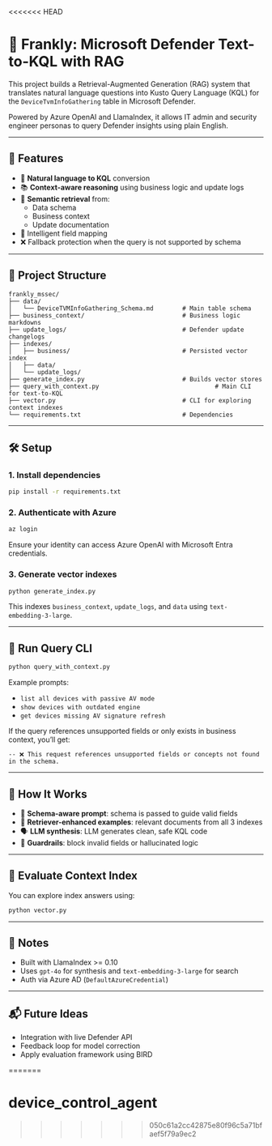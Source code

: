 <<<<<<< HEAD
# 💼 Frankly: Microsoft Defender Text-to-KQL with RAG

This project builds a Retrieval-Augmented Generation (RAG) system that translates natural language questions into Kusto Query Language (KQL) for the `DeviceTvmInfoGathering` table in Microsoft Defender.

Powered by Azure OpenAI and LlamaIndex, it allows IT admin and security engineer personas to query Defender insights using plain English.

---

## 🚀 Features

- 🔎 **Natural language to KQL** conversion
- 📚 **Context-aware reasoning** using business logic and update logs
- 🧠 **Semantic retrieval** from:
  - Data schema
  - Business context
  - Update documentation
- 🧼 Intelligent field mapping
- ❌ Fallback protection when the query is not supported by schema

---

## 📁 Project Structure

```
frankly_mssec/
├── data/
│   └── DeviceTVMInfoGathering_Schema.md        # Main table schema
├── business_context/                           # Business logic markdowns
├── update_logs/                                # Defender update changelogs
├── indexes/
│   ├── business/                               # Persisted vector index
│   ├── data/
│   └── update_logs/
├── generate_index.py                           # Builds vector stores
├── query_with_context.py                                # Main CLI for text-to-KQL
├── vector.py                                   # CLI for exploring context indexes
└── requirements.txt                            # Dependencies
```

---

## 🛠 Setup

### 1. Install dependencies
```bash
pip install -r requirements.txt
```

### 2. Authenticate with Azure
```bash
az login
```
Ensure your identity can access Azure OpenAI with Microsoft Entra credentials.

### 3. Generate vector indexes
```bash
python generate_index.py
```
This indexes `business_context`, `update_logs`, and `data` using `text-embedding-3-large`.

---

## 💬 Run Query CLI
```bash
python query_with_context.py
```
Example prompts:
- `list all devices with passive AV mode`
- `show devices with outdated engine`
- `get devices missing AV signature refresh`

If the query references unsupported fields or only exists in business context, you’ll get:
```
-- ❌ This request references unsupported fields or concepts not found in the schema.
```

---

## 🧠 How It Works

- 🧾 **Schema-aware prompt**: schema is passed to guide valid fields
- 🧩 **Retriever-enhanced examples**: relevant documents from all 3 indexes
- 🗣️ **LLM synthesis**: LLM generates clean, safe KQL code
- 🧱 **Guardrails**: block invalid fields or hallucinated logic

---

## 🧪 Evaluate Context Index

You can explore index answers using:
```bash
python vector.py
```

---

## 📌 Notes

- Built with LlamaIndex >= 0.10
- Uses `gpt-4o` for synthesis and `text-embedding-3-large` for search
- Auth via Azure AD (`DefaultAzureCredential`)

---

## 📬 Future Ideas

- Integration with live Defender API
- Feedback loop for model correction
- Apply evaluation framework using BIRD


=======
# device_control_agent
>>>>>>> 050c61a2cc42875e80f96c5a71bfaef5f79a9ec2
